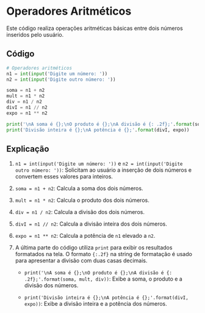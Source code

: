 # Operadores Aritméticos

Este código realiza operações aritméticas básicas entre dois números inseridos pelo usuário.

## Código
```python
# Operadores aritméticos
n1 = int(input('Digite um número: '))
n2 = int(input('Digite outro número: '))

soma = n1 + n2
mult = n1 * n2
div = n1 / n2
divI = n1 // n2
expo = n1 ** n2

print('\nA soma é {};\nO produto é {};\nA divisão é {: .2f};'.format(soma, mult, div))
print('Divisão inteira é {};\nA potência é {};'.format(divI, expo))
```

## Explicação

1. `n1 = int(input('Digite um número: '))` e `n2 = int(input('Digite outro número: '))`: Solicitam ao usuário a inserção de dois números e convertem esses valores para inteiros.

2. `soma = n1 + n2`: Calcula a soma dos dois números.

3. `mult = n1 * n2`: Calcula o produto dos dois números.

4. `div = n1 / n2`: Calcula a divisão dos dois números.

5. `divI = n1 // n2`: Calcula a divisão inteira dos dois números.

6. `expo = n1 ** n2`: Calcula a potência de `n1` elevado a `n2`.

7. A última parte do código utiliza `print` para exibir os resultados formatados na tela. O formato `{:.2f}` na string de formatação é usado para apresentar a divisão com duas casas decimais.

   - `print('\nA soma é {};\nO produto é {};\nA divisão é {: .2f};'.format(soma, mult, div))`: Exibe a soma, o produto e a divisão dos números.

   - `print('Divisão inteira é {};\nA potência é {};'.format(divI, expo))`: Exibe a divisão inteira e a potência dos números.
